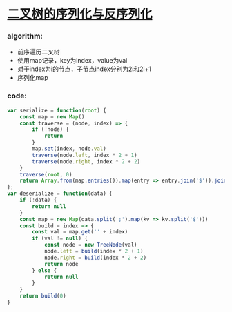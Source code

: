 # [二叉树的序列化与反序列化](https://leetcode-cn.com/leetbook/read/top-interview-questions-medium/xwxa3m/)

### algorithm:
- 前序遍历二叉树
- 使用map记录，key为index，value为val
- 对于index为i的节点，子节点index分别为2i和2i+1
- 序列化map

### code:
```javascript
var serialize = function(root) {
    const map = new Map()
    const traverse = (node, index) => {
        if (!node) {
            return
        }
        map.set(index, node.val)
        traverse(node.left, index * 2 + 1)
        traverse(node.right, index * 2 + 2)
    }
    traverse(root, 0)
    return Array.from(map.entries()).map(entry => entry.join('$')).join(';')
};
var deserialize = function(data) {
    if (!data) {
        return null
    }
    const map = new Map(data.split(';').map(kv => kv.split('$')))
    const build = index => {
        const val = map.get('' + index)
        if (val != null) {
            const node = new TreeNode(val)
            node.left = build(index * 2 + 1)
            node.right = build(index * 2 + 2)
            return node
        } else {
            return null
        }
    }
    return build(0)
}
```
